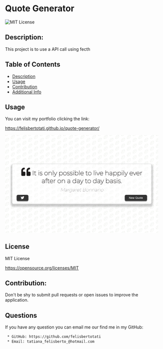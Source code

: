 # Quote Generator

![MIT License](https://img.shields.io/badge/license-MIT-blue.svg)

## Description:

This project is to use a API call using fecth

## Table of Contents

- [Description](#description)
- [Usage](#usage)
- [Contribution](#contribution)
- [Additional Info](#github)

## Usage

You can visit my portfolio clicking the link:

https://felisbertotati.github.io/quote-generator/

![image](https://github.com/felisbertotati/quote-generator/blob/main/Assets/images/screenshote.png?raw=true)

## License

MIT License

https://opensource.org/licenses/MIT

## Contribution:

Don't be shy to submit pull requests or open issues to improve the application.

## Questions

If you have any question you can email me our find me in my GitHub:

     * GitHub: https://github.com/felisbertotati
     * Email: tatiana_felisberto_@hotmail.com
